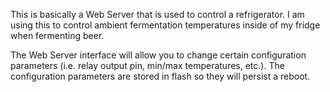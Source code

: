 This is basically a Web Server that is used to control a refrigerator. I am using this to control ambient fermentation temperatures inside of my fridge when fermenting beer.

The Web Server interface will allow you to change certain configuration parameters (i.e. relay output pin, min/max temperatures, etc.). The configuration parameters are stored in flash so they will persist a reboot.
